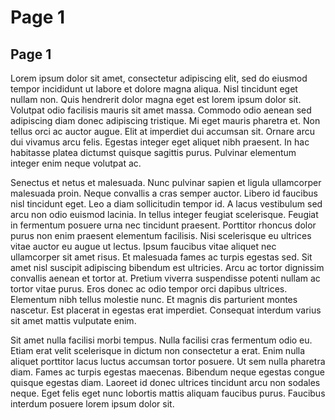 # Page 1

## Page 1



Lorem ipsum dolor sit amet, consectetur adipiscing elit, sed do eiusmod tempor incididunt ut labore et dolore magna aliqua. Nisl tincidunt eget nullam non. Quis hendrerit dolor magna eget est lorem ipsum dolor sit. Volutpat odio facilisis mauris sit amet massa. Commodo odio aenean sed adipiscing diam donec adipiscing tristique. Mi eget mauris pharetra et. Non tellus orci ac auctor augue. Elit at imperdiet dui accumsan sit. Ornare arcu dui vivamus arcu felis. Egestas integer eget aliquet nibh praesent. In hac habitasse platea dictumst quisque sagittis purus. Pulvinar elementum integer enim neque volutpat ac.

Senectus et netus et malesuada. Nunc pulvinar sapien et ligula ullamcorper malesuada proin. Neque convallis a cras semper auctor. Libero id faucibus nisl tincidunt eget. Leo a diam sollicitudin tempor id. A lacus vestibulum sed arcu non odio euismod lacinia. In tellus integer feugiat scelerisque. Feugiat in fermentum posuere urna nec tincidunt praesent. Porttitor rhoncus dolor purus non enim praesent elementum facilisis. Nisi scelerisque eu ultrices vitae auctor eu augue ut lectus. Ipsum faucibus vitae aliquet nec ullamcorper sit amet risus. Et malesuada fames ac turpis egestas sed. Sit amet nisl suscipit adipiscing bibendum est ultricies. Arcu ac tortor dignissim convallis aenean et tortor at. Pretium viverra suspendisse potenti nullam ac tortor vitae purus. Eros donec ac odio tempor orci dapibus ultrices. Elementum nibh tellus molestie nunc. Et magnis dis parturient montes nascetur. Est placerat in egestas erat imperdiet. Consequat interdum varius sit amet mattis vulputate enim.

Sit amet nulla facilisi morbi tempus. Nulla facilisi cras fermentum odio eu. Etiam erat velit scelerisque in dictum non consectetur a erat. Enim nulla aliquet porttitor lacus luctus accumsan tortor posuere. Ut sem nulla pharetra diam. Fames ac turpis egestas maecenas. Bibendum neque egestas congue quisque egestas diam. Laoreet id donec ultrices tincidunt arcu non sodales neque. Eget felis eget nunc lobortis mattis aliquam faucibus purus. Faucibus interdum posuere lorem ipsum dolor sit.
